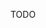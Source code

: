 TODO

<!-- Conflitos sociais: criar um Countdown de cada lado com o valor do maior Stress de cada lado
Cade vez que tiver uma disputa, o perdedor baixa 1 no countdown
Quem chegar a 0 perde -->